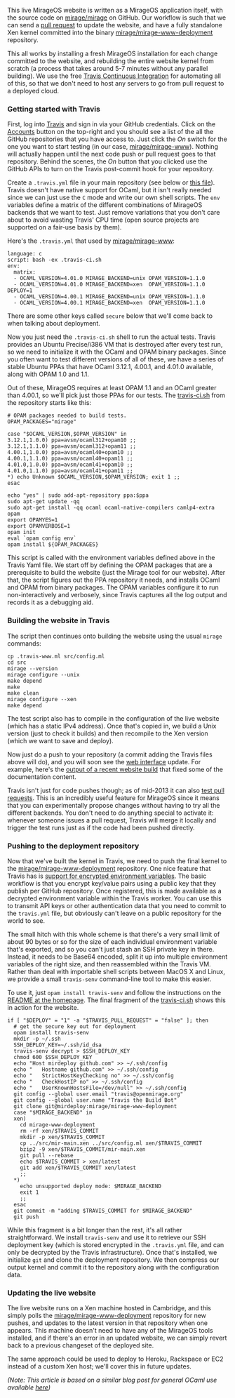 This live MirageOS website is written as a MirageOS application itself, with the
source code on [mirage/mirage](https://github.com/mirage/mirage) on GitHub.
Our workflow is such that we can send a [pull
request](https://github.com/mirage/mirage-www/pulls?direction=desc&page=1&sort=created&state=closed)
to update the website, and have a fully standalone Xen kernel committed into
the binary [mirage/mirage-www-deployment](https://github.com/mirage/mirage-www-deployment) repository.

This all works by installing a fresh MirageOS installation for each change
committed to the website, and rebuilding the entire website kernel from scratch
(a process that takes around 5-7 minutes without any parallel building).  We 
use the free [Travis Continuous Integration](http://travis-ci.org) for automating
all of this, so that we don't need to host any servers to go from pull request
to a deployed cloud.

### Getting started with Travis

First, log into [Travis](http://travis-ci.com) and sign in via your GitHub
credentials.  Click on the [Accounts](https://travis-ci.org/profile) button on
the top-right and you should see a list of the all the GitHub repositories that
you have access to.  Just click the <i>On</i> switch for the one you want to
start testing (in our case,
[mirage/mirage-www](https://github.com/mirage/mirage-www)).  Nothing will
actually happen until the next code push or pull request goes to that
repository.  Behind the scenes, the <i>On</i> button that you clicked use the
GitHub APIs to turn on the Travis post-commit hook for your repository.

Create a `.travis.yml` file in your main repository (see below or [this file](https://github.com/mirage/mirage-www/blob/master/.travis-ci.sh)).  Travis doesn't have native support for OCaml, but it isn't really needed since we can just use the `C` mode and write our own shell scripts.  The `env` variables define a matrix of the different combinations of MirageOS backends that we want to test.  Just remove variations that you don't care about to avoid wasting Travis' CPU time (open source projects are supported on a fair-use basis by them).

Here's the `.travis.yml` that used by [mirage/mirage-www](https://github.com/mirage/mirage-www):

```
language: c
script: bash -ex .travis-ci.sh
env:
  matrix:
  - OCAML_VERSION=4.01.0 MIRAGE_BACKEND=unix OPAM_VERSION=1.1.0
  - OCAML_VERSION=4.01.0 MIRAGE_BACKEND=xen  OPAM_VERSION=1.1.0 DEPLOY=1
  - OCAML_VERSION=4.00.1 MIRAGE_BACKEND=unix OPAM_VERSION=1.1.0
  - OCAML_VERSION=4.00.1 MIRAGE_BACKEND=xen  OPAM_VERSION=1.1.0
```

There are some other keys called `secure` below that we'll come back to when talking about deployment.

Now you just need the `.travis-ci.sh` shell to run the actual tests.  Travis
provides an Ubuntu Precise/i386 VM that is destroyed after every test run, so
we need to initialize it with the OCaml and OPAM binary packages.  Since you
often want to test different versions of all of these, we have a series of
stable Ubuntu PPAs that have OCaml 3.12.1, 4.00.1, and 4.01.0 available, along
with OPAM 1.0 and 1.1.

Out of these, MirageOS requires at least OPAM 1.1 and an
OCaml greater than 4.00.1, so we'll pick just those PPAs for our tests.  The
[travis-ci.sh](https://github.com/mirage/mirage-www/blob/master/.travis-ci.sh)
from the repository starts like this:

```
# OPAM packages needed to build tests.
OPAM_PACKAGES="mirage"

case "$OCAML_VERSION,$OPAM_VERSION" in
3.12.1,1.0.0) ppa=avsm/ocaml312+opam10 ;;
3.12.1,1.1.0) ppa=avsm/ocaml312+opam11 ;;
4.00.1,1.0.0) ppa=avsm/ocaml40+opam10 ;;
4.00.1,1.1.0) ppa=avsm/ocaml40+opam11 ;;
4.01.0,1.0.0) ppa=avsm/ocaml41+opam10 ;;
4.01.0,1.1.0) ppa=avsm/ocaml41+opam11 ;;
*) echo Unknown $OCAML_VERSION,$OPAM_VERSION; exit 1 ;;
esac

echo "yes" | sudo add-apt-repository ppa:$ppa
sudo apt-get update -qq
sudo apt-get install -qq ocaml ocaml-native-compilers camlp4-extra opam
export OPAMYES=1
export OPAMVERBOSE=1
opam init
eval `opam config env`
opam install ${OPAM_PACKAGES}
```

This script is called with the environment variables defined above in the
Travis Yaml file.  We start off by defining the OPAM packages that are a
prerequisite to build the website (just the Mirage tool for our website).
After that, the script figures out the PPA repository it needs, and installs
OCaml and OPAM from binary packages.  The OPAM variables configure it to run
non-interactively and verbosely, since Travis captures all the log output
and records it as a debugging aid.

### Building the website in Travis

The script then continues onto building the website using the usual `mirage`
commands:

```
cp .travis-www.ml src/config.ml
cd src
mirage --version
mirage configure --unix
make depend
make
make clean
mirage configure --xen
make depend
```

The test script also has to compile in the configuration of the live website
(which has a static IPv4 address).  Once that's copied in, we build a Unix
version (just to check it builds) and then recompile to the Xen version (which
we want to save and deploy).

Now just do a push to your repository (a commit adding the Travis files above
will do), and you will soon see the [web
interface](https://travis-ci.org/mirage/mirage-www) update.  For example,
here's the [output of a recent website
build](https://travis-ci.org/mirage/mirage-www/builds/15968275) that fixed some
of the documentation content.

Travis isn't just for code pushes though; as of mid-2013 it can also [test pull
requests](http://about.travis-ci.org/blog/announcing-pull-request-support/).
This is an incredibly useful feature for MirageOS since it means that you can
experimentally propose changes without having to try all the different
backends.  You don't need to do anything special to activate it: whenever
someone issues a pull request, Travis will merge it locally and trigger the
test runs just as if the code had been pushed directly.

### Pushing to the deployment repository

Now that we've built the kernel in Travis, we need to push the final kernel
to the [mirage/mirage-www-deployment](https://github.com/mirage/mirage-www-deployment)
repository.
One nice feature that Travis has is [support for
encrypted environment variables](http://about.travis-ci.org/docs/user/encryption-keys/).
The basic workflow is that you encrypt
key/value pairs using a public key that they publish per GitHub repository.
Once registered, this is made available as a decrypted environment variable
within the Travis worker.  You can use this to transmit API keys or other
authentication data that you need to commit to the `travis.yml` file, but
obviously can't leave on a public repository for the world to see.

The small hitch with this whole scheme is that there's a very small limit
of about 90 bytes or so for the size of each individual environment variable
that's exported, and so you can't just stash an SSH private key in there.
Instead, it needs to be Base64 encoded, split it up into multiple environment
variables of the right size, and then reassembled within the Travis VM.  Rather
than deal with importable shell scripts between MacOS X and Linux, we provide
a small `travis-senv` command-line tool to make this easier.

To use it, just `opam install travis-senv` and follow the instructions on the
[README at the homepage](https://github.com/avsm/travis-senv). The final
fragment of the [travis-ci.sh](https://github.com/mirage/mirage-www/blob/master/.travis-ci.sh#L41)
shows this in action for the website.

```
if [ "$DEPLOY" = "1" -a "$TRAVIS_PULL_REQUEST" = "false" ]; then
  # get the secure key out for deployment
  opam install travis-senv
  mkdir -p ~/.ssh
  SSH_DEPLOY_KEY=~/.ssh/id_dsa
  travis-senv decrypt > $SSH_DEPLOY_KEY
  chmod 600 $SSH_DEPLOY_KEY
  echo "Host mirdeploy github.com" >> ~/.ssh/config
  echo "   Hostname github.com" >> ~/.ssh/config
  echo "   StrictHostKeyChecking no" >> ~/.ssh/config
  echo "   CheckHostIP no" >> ~/.ssh/config
  echo "   UserKnownHostsFile=/dev/null" >> ~/.ssh/config
  git config --global user.email "travis@openmirage.org"
  git config --global user.name "Travis the Build Bot"
  git clone git@mirdeploy:mirage/mirage-www-deployment
  case "$MIRAGE_BACKEND" in
  xen)
    cd mirage-www-deployment
    rm -rf xen/$TRAVIS_COMMIT
    mkdir -p xen/$TRAVIS_COMMIT
    cp ../src/mir-main.xen ../src/config.ml xen/$TRAVIS_COMMIT
    bzip2 -9 xen/$TRAVIS_COMMIT/mir-main.xen
    git pull --rebase
    echo $TRAVIS_COMMIT > xen/latest
    git add xen/$TRAVIS_COMMIT xen/latest
    ;;
  *)
    echo unsupported deploy mode: $MIRAGE_BACKEND
    exit 1
    ;;
  esac
  git commit -m "adding $TRAVIS_COMMIT for $MIRAGE_BACKEND"
  git push
```

While this fragment is a bit longer than the rest, it's all rather
straightforward.  We install `travis-senv` and use it to retrieve
our SSH deployment key (which is stored encrypted in the `.travis.yml`
file, and can only be decrypted by the Travis infrastructure).
Once that's installed, we initialize `git` and clone the deployment
repository.  We then compress our output kernel and commit it to
the repository along with the configuration data.

### Updating the live website

The live website runs on a Xen machine hosted in Cambridge, and
this simply polls the [mirage/mirage-www-deployment](http://github.com/mirage/mirage-www-deployment)
repository for new pushes, and updates to the latest version in
that repository when one appears.  This machine doesn't need to
have any of the MirageOS tools installed, and if there's an error in
an updated website, we can simply revert back to a previous changeset
of the deployed site.

The same approach could be used to deploy to Heroku, Rackspace or EC2 instead of
a custom Xen host; we'll cover this in future updates.

*(Note: This article is based on a similar blog post for general OCaml use available [here](http://anil.recoil.org/2013/10/06/travis-secure-ssh-integration.html))*
